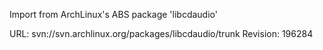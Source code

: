 Import from ArchLinux's ABS package 'libcdaudio'

URL: svn://svn.archlinux.org/packages/libcdaudio/trunk
Revision: 196284
